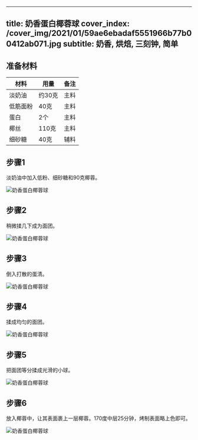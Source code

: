 
---
title: 奶香蛋白椰蓉球
cover_index: /cover_img/2021/01/59ae6ebadaf5551966b77b00412ab071.jpg
subtitle: 奶香, 烘焙, 三刻钟, 简单
---

## 准备材料

| 材料     | 用量 | 备注|
| ------- | ----- | --- |
| 淡奶油 | 约30克| 主料 |
| 低筋面粉 | 40克| 主料 |
| 蛋白 | 2个| 主料 |
| 椰丝 | 110克| 主料 |
| 细砂糖 | 40克| 辅料 |

## 步骤1

淡奶油中加入低粉、细砂糖和90克椰蓉。

![奶香蛋白椰蓉球](https://i8.meishichina.com/attachment/recipe/201010/201010200854317.JPG?x-oss-process=style/p320) 

## 步骤2

稍微揉几下成为面团。

![奶香蛋白椰蓉球](https://i8.meishichina.com/attachment/recipe/201010/201010200854425.JPG?x-oss-process=style/p320) 

## 步骤3

倒入打散的蛋清。

![奶香蛋白椰蓉球](https://i8.meishichina.com/attachment/recipe/201010/201010200854525.JPG?x-oss-process=style/p320) 

## 步骤4

揉成均匀的面团。

![奶香蛋白椰蓉球](https://i8.meishichina.com/attachment/recipe/201010/201010200855053.JPG?x-oss-process=style/p320) 

## 步骤5

把面团等分揉成光滑的小球。

![奶香蛋白椰蓉球](https://i8.meishichina.com/attachment/recipe/201010/201010200855150.JPG?x-oss-process=style/p320) 

## 步骤6

放入椰蓉中，让其表面裹上一层椰蓉。170度中层25分钟，烤制表面略上色即可。

![奶香蛋白椰蓉球](https://i8.meishichina.com/attachment/recipe/201010/201010200855267.JPG?x-oss-process=style/p320) 

